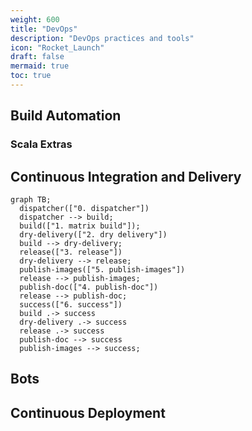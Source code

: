 ```yaml
---
weight: 600
title: "DevOps"
description: "DevOps practices and tools"
icon: "Rocket_Launch"
draft: false
mermaid: true
toc: true
---
```


## Build Automation

### Scala Extras

## Continuous Integration and Delivery

```mermaid
graph TB;
  dispatcher(["0. dispatcher"])
  dispatcher --> build;
  build(["1. matrix build"]);
  dry-delivery(["2. dry delivery"])
  build --> dry-delivery;
  release(["3. release"])
  dry-delivery --> release;
  publish-images(["5. publish-images"])
  release --> publish-images;
  publish-doc(["4. publish-doc"])
  release --> publish-doc;
  success(["6. success"])
  build .-> success
  dry-delivery .-> success
  release .-> success
  publish-doc --> success
  publish-images --> success;
```

## Bots

## Continuous Deployment
